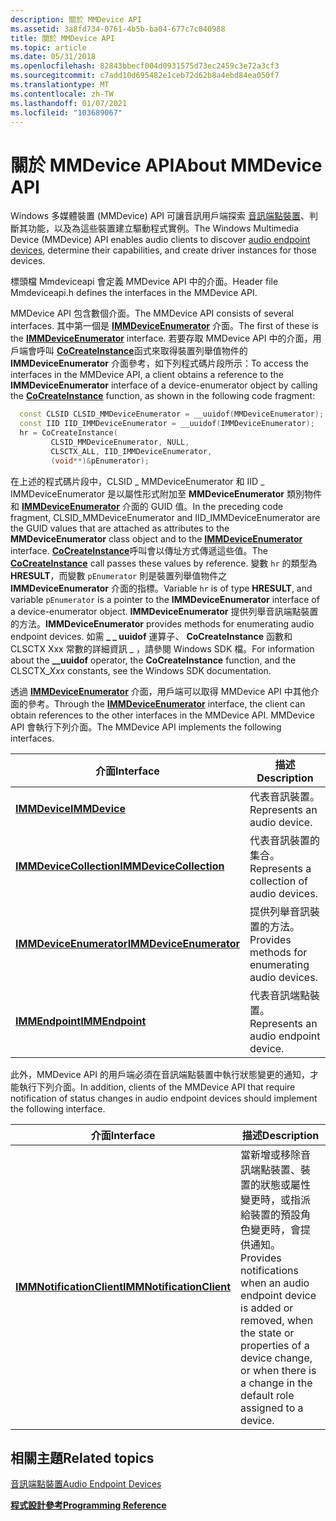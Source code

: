 ```yaml
---
description: 關於 MMDevice API
ms.assetid: 3a8fd734-0761-4b5b-ba04-677c7c040988
title: 關於 MMDevice API
ms.topic: article
ms.date: 05/31/2018
ms.openlocfilehash: 82843bbecf004d0931575d73ec2459c3e72a3cf3
ms.sourcegitcommit: c7add10d695482e1ceb72d62b8a4ebd84ea050f7
ms.translationtype: MT
ms.contentlocale: zh-TW
ms.lasthandoff: 01/07/2021
ms.locfileid: "103689067"
---
```

# <a name="about-mmdevice-api"></a><span data-ttu-id="b135d-103">關於 MMDevice API</span><span class="sxs-lookup"><span data-stu-id="b135d-103">About MMDevice API</span></span>

<span data-ttu-id="b135d-104">Windows 多媒體裝置 (MMDevice) API 可讓音訊用戶端探索 [音訊端點裝置](audio-endpoint-devices.md)、判斷其功能，以及為這些裝置建立驅動程式實例。</span><span class="sxs-lookup"><span data-stu-id="b135d-104">The Windows Multimedia Device (MMDevice) API enables audio clients to discover [audio endpoint devices](audio-endpoint-devices.md), determine their capabilities, and create driver instances for those devices.</span></span>

<span data-ttu-id="b135d-105">標頭檔 Mmdeviceapi 會定義 MMDevice API 中的介面。</span><span class="sxs-lookup"><span data-stu-id="b135d-105">Header file Mmdeviceapi.h defines the interfaces in the MMDevice API.</span></span>

<span data-ttu-id="b135d-106">MMDevice API 包含數個介面。</span><span class="sxs-lookup"><span data-stu-id="b135d-106">The MMDevice API consists of several interfaces.</span></span> <span data-ttu-id="b135d-107">其中第一個是 [**IMMDeviceEnumerator**](/windows/desktop/api/Mmdeviceapi/nn-mmdeviceapi-immdeviceenumerator) 介面。</span><span class="sxs-lookup"><span data-stu-id="b135d-107">The first of these is the [**IMMDeviceEnumerator**](/windows/desktop/api/Mmdeviceapi/nn-mmdeviceapi-immdeviceenumerator) interface.</span></span> <span data-ttu-id="b135d-108">若要存取 MMDevice API 中的介面，用戶端會呼叫 [**CoCreateInstance**](/windows/win32/api/combaseapi/nf-combaseapi-cocreateinstance)函式來取得裝置列舉值物件的 **IMMDeviceEnumerator** 介面參考，如下列程式碼片段所示：</span><span class="sxs-lookup"><span data-stu-id="b135d-108">To access the interfaces in the MMDevice API, a client obtains a reference to the **IMMDeviceEnumerator** interface of a device-enumerator object by calling the [**CoCreateInstance**](/windows/win32/api/combaseapi/nf-combaseapi-cocreateinstance) function, as shown in the following code fragment:</span></span>


```C++
  const CLSID CLSID_MMDeviceEnumerator = __uuidof(MMDeviceEnumerator);
  const IID IID_IMMDeviceEnumerator = __uuidof(IMMDeviceEnumerator);
  hr = CoCreateInstance(
         CLSID_MMDeviceEnumerator, NULL,
         CLSCTX_ALL, IID_IMMDeviceEnumerator,
         (void**)&pEnumerator);
```



<span data-ttu-id="b135d-109">在上述的程式碼片段中，CLSID \_ MMDeviceEnumerator 和 IID \_ IMMDeviceEnumerator 是以屬性形式附加至 **MMDeviceEnumerator** 類別物件和 [**IMMDeviceEnumerator**](/windows/desktop/api/Mmdeviceapi/nn-mmdeviceapi-immdeviceenumerator) 介面的 GUID 值。</span><span class="sxs-lookup"><span data-stu-id="b135d-109">In the preceding code fragment, CLSID\_MMDeviceEnumerator and IID\_IMMDeviceEnumerator are the GUID values that are attached as attributes to the **MMDeviceEnumerator** class object and to the [**IMMDeviceEnumerator**](/windows/desktop/api/Mmdeviceapi/nn-mmdeviceapi-immdeviceenumerator) interface.</span></span> <span data-ttu-id="b135d-110">[**CoCreateInstance**](/windows/win32/api/combaseapi/nf-combaseapi-cocreateinstance)呼叫會以傳址方式傳遞這些值。</span><span class="sxs-lookup"><span data-stu-id="b135d-110">The [**CoCreateInstance**](/windows/win32/api/combaseapi/nf-combaseapi-cocreateinstance) call passes these values by reference.</span></span> <span data-ttu-id="b135d-111">變數 `hr` 的類型為 **HRESULT**，而變數 `pEnumerator` 則是裝置列舉值物件之 **IMMDeviceEnumerator** 介面的指標。</span><span class="sxs-lookup"><span data-stu-id="b135d-111">Variable `hr` is of type **HRESULT**, and variable `pEnumerator` is a pointer to the **IMMDeviceEnumerator** interface of a device-enumerator object.</span></span> <span data-ttu-id="b135d-112">**IMMDeviceEnumerator** 提供列舉音訊端點裝置的方法。</span><span class="sxs-lookup"><span data-stu-id="b135d-112">**IMMDeviceEnumerator** provides methods for enumerating audio endpoint devices.</span></span> <span data-ttu-id="b135d-113">如需 **\_ \_ uuidof** 運算子、 **CoCreateInstance** 函數和 CLSCTX Xxx 常數的詳細資訊 \_  ，請參閱 Windows SDK 檔。</span><span class="sxs-lookup"><span data-stu-id="b135d-113">For information about the **\_\_uuidof** operator, the **CoCreateInstance** function, and the CLSCTX\_*Xxx* constants, see the Windows SDK documentation.</span></span>

<span data-ttu-id="b135d-114">透過 [**IMMDeviceEnumerator**](/windows/desktop/api/Mmdeviceapi/nn-mmdeviceapi-immdeviceenumerator) 介面，用戶端可以取得 MMDevice API 中其他介面的參考。</span><span class="sxs-lookup"><span data-stu-id="b135d-114">Through the [**IMMDeviceEnumerator**](/windows/desktop/api/Mmdeviceapi/nn-mmdeviceapi-immdeviceenumerator) interface, the client can obtain references to the other interfaces in the MMDevice API.</span></span> <span data-ttu-id="b135d-115">MMDevice API 會執行下列介面。</span><span class="sxs-lookup"><span data-stu-id="b135d-115">The MMDevice API implements the following interfaces.</span></span>



| <span data-ttu-id="b135d-116">介面</span><span class="sxs-lookup"><span data-stu-id="b135d-116">Interface</span></span>                                          | <span data-ttu-id="b135d-117">描述</span><span class="sxs-lookup"><span data-stu-id="b135d-117">Description</span></span>                                     |
|----------------------------------------------------|-------------------------------------------------|
| [<span data-ttu-id="b135d-118">**IMMDevice**</span><span class="sxs-lookup"><span data-stu-id="b135d-118">**IMMDevice**</span></span>](/windows/desktop/api/Mmdeviceapi/nn-mmdeviceapi-immdevice)                     | <span data-ttu-id="b135d-119">代表音訊裝置。</span><span class="sxs-lookup"><span data-stu-id="b135d-119">Represents an audio device.</span></span>                     |
| [<span data-ttu-id="b135d-120">**IMMDeviceCollection**</span><span class="sxs-lookup"><span data-stu-id="b135d-120">**IMMDeviceCollection**</span></span>](/windows/desktop/api/Mmdeviceapi/nn-mmdeviceapi-immdevicecollection) | <span data-ttu-id="b135d-121">代表音訊裝置的集合。</span><span class="sxs-lookup"><span data-stu-id="b135d-121">Represents a collection of audio devices.</span></span>       |
| [<span data-ttu-id="b135d-122">**IMMDeviceEnumerator**</span><span class="sxs-lookup"><span data-stu-id="b135d-122">**IMMDeviceEnumerator**</span></span>](/windows/desktop/api/Mmdeviceapi/nn-mmdeviceapi-immdeviceenumerator) | <span data-ttu-id="b135d-123">提供列舉音訊裝置的方法。</span><span class="sxs-lookup"><span data-stu-id="b135d-123">Provides methods for enumerating audio devices.</span></span> |
| [<span data-ttu-id="b135d-124">**IMMEndpoint**</span><span class="sxs-lookup"><span data-stu-id="b135d-124">**IMMEndpoint**</span></span>](/windows/desktop/api/Mmdeviceapi/nn-mmdeviceapi-immendpoint)                 | <span data-ttu-id="b135d-125">代表音訊端點裝置。</span><span class="sxs-lookup"><span data-stu-id="b135d-125">Represents an audio endpoint device.</span></span>            |



 

<span data-ttu-id="b135d-126">此外，MMDevice API 的用戶端必須在音訊端點裝置中執行狀態變更的通知，才能執行下列介面。</span><span class="sxs-lookup"><span data-stu-id="b135d-126">In addition, clients of the MMDevice API that require notification of status changes in audio endpoint devices should implement the following interface.</span></span>



| <span data-ttu-id="b135d-127">介面</span><span class="sxs-lookup"><span data-stu-id="b135d-127">Interface</span></span>                                              | <span data-ttu-id="b135d-128">描述</span><span class="sxs-lookup"><span data-stu-id="b135d-128">Description</span></span>                                                                                                                                                                                    |
|--------------------------------------------------------|------------------------------------------------------------------------------------------------------------------------------------------------------------------------------------------------|
| [<span data-ttu-id="b135d-129">**IMMNotificationClient**</span><span class="sxs-lookup"><span data-stu-id="b135d-129">**IMMNotificationClient**</span></span>](/windows/desktop/api/Mmdeviceapi/nn-mmdeviceapi-immnotificationclient) | <span data-ttu-id="b135d-130">當新增或移除音訊端點裝置、裝置的狀態或屬性變更時，或指派給裝置的預設角色變更時，會提供通知。</span><span class="sxs-lookup"><span data-stu-id="b135d-130">Provides notifications when an audio endpoint device is added or removed, when the state or properties of a device change, or when there is a change in the default role assigned to a device.</span></span> |



 

## <a name="related-topics"></a><span data-ttu-id="b135d-131">相關主題</span><span class="sxs-lookup"><span data-stu-id="b135d-131">Related topics</span></span>

<dl> <dt>

[<span data-ttu-id="b135d-132">音訊端點裝置</span><span class="sxs-lookup"><span data-stu-id="b135d-132">Audio Endpoint Devices</span></span>](audio-endpoint-devices.md)
</dt> <dt>

[<span data-ttu-id="b135d-133">**程式設計參考**</span><span class="sxs-lookup"><span data-stu-id="b135d-133">**Programming Reference**</span></span>](programming-reference.md)
</dt> </dl>

 

 
